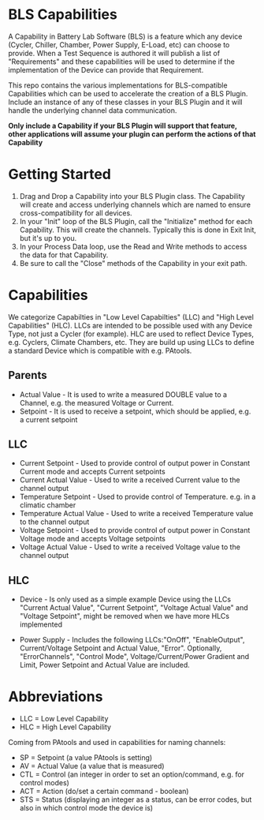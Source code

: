 # BLS Capabilities

A Capability in Battery Lab Software (BLS) is a feature which any device (Cycler, Chiller, Chamber, Power Supply, E-Load, etc) can choose to provide. When a Test Sequence is authored it will publish a list of "Requirements" and these capabilities will be used to determine if the implementation of the Device can provide that Requirement.

This repo contains the various implementations for BLS-compatible Capabilities which can be used to accelerate the creation of a BLS Plugin. Include an instance of any of these classes in your BLS Plugin and it will handle the underlying channel data communication.

**Only include a Capability if your BLS Plugin will support that feature, other applications will assume your plugin can perform the actions of that Capability**

# Getting Started

1. Drag and Drop a Capability into your BLS Plugin class. The Capability will create and access underlying channels which are named to ensure cross-compatibility for all devices.
1. In your "Init" loop of the BLS Plugin, call the "Initialize" method for each Capability. This will create the channels. Typically this is done in Exit Init, but it's up to you.
1. In your Process Data loop, use the Read and Write methods to access the data for that Capability.
1. Be sure to call the "Close" methods of the Capability in your exit path.

# Capabilities

We categorize Capabilties in "Low Level Capabilties" (LLC) and "High Level Capabilities" (HLC). LLCs are intended to be possible used with any Device Type, not just a Cycler (for example).
HLC are used to reflect Device Types, e.g. Cyclers, Climate Chambers, etc. They are build up using LLCs to define a standard Device which is compatible with e.g. PAtools.

## Parents
* Actual Value - It is used to write a measured DOUBLE value to a Channel, e.g. the measured Voltage or Current. 
* Setpoint - It is used to receive a setpoint, which should be applied, e.g. a current setpoint

## LLC
* Current Setpoint - Used to provide control of output power in Constant Current mode and accepts Current setpoints
* Current Actual Value - Used to write a received Current value to the channel output
* Temperature Setpoint - Used to provide control of Temperature. e.g. in a climatic chamber
* Temperature Actual Value - Used to write a received Temperature value to the channel output
* Voltage Setpoint - Used to provide control of output power in Constant Voltage mode and accepts Voltage setpoints
* Voltage Actual Value - Used to write a received Voltage value to the channel output

## HLC
* Device - Is only used as a simple example Device using the LLCs "Current Actual Value", "Current Setpoint", "Voltage Actual Value" and "Voltage Setpoint", might be removed when we have more HLCs implemented

* Power Supply - Includes the following LLCs:"OnOff", "EnableOutput", Current/Voltage Setpoint and Actual Value, "Error". Optionally, "ErrorChannels", "Control Mode", Voltage/Current/Power Gradient and Limit, Power Setpoint and Actual Value are included. 

# Abbreviations

- LLC = Low Level Capability
- HLC = High Level Capability

Coming from PAtools and used in capabilities for naming channels:
- SP = Setpoint (a value PAtools is setting)
- AV = Actual Value (a value that is measured) 
- CTL = Control (an integer in order to set an option/command, e.g. for control modes) 
- ACT = Action (do/set a certain command - boolean) 
- STS = Status (displaying an integer as a status, can be error codes, but also in which control mode the device is)
